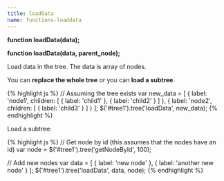 ```yaml
---
title: loadData
name: functions-loaddata
---
```


**function loadData(data);**

**function loadData(data, parent_node);**

Load data in the tree. The data is array of nodes.

You can **replace the whole tree** or you can **load a subtree**.

{% highlight js %}
// Assuming the tree exists
var new_data = [
    {
        label: 'node1',
        children: [
            { label: 'child1' },
            { label: 'child2' }
        ]
    },
    {
        label: 'node2',
        children: [
            { label: 'child3' }
        ]
    }
];
$('#tree1').tree('loadData', new_data);
{% endhighlight %}

Load a subtree:

{% highlight js %}
// Get node by id (this assumes that the nodes have an id)
var node = $('#tree1').tree('getNodeById', 100);

// Add new nodes
var data = [
    { label: 'new node' },
    { label: 'another new node' }
];
$('#tree1').tree('loadData', data, node);
{% endhighlight %}
